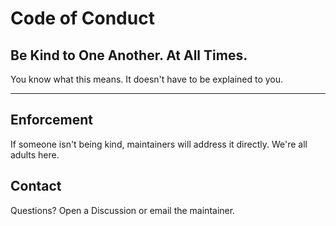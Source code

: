 # Code of Conduct

## Be Kind to One Another. At All Times.

You know what this means. It doesn't have to be explained to you.

---

## Enforcement

If someone isn't being kind, maintainers will address it directly. We're all adults here.

## Contact

Questions? Open a Discussion or email the maintainer.
